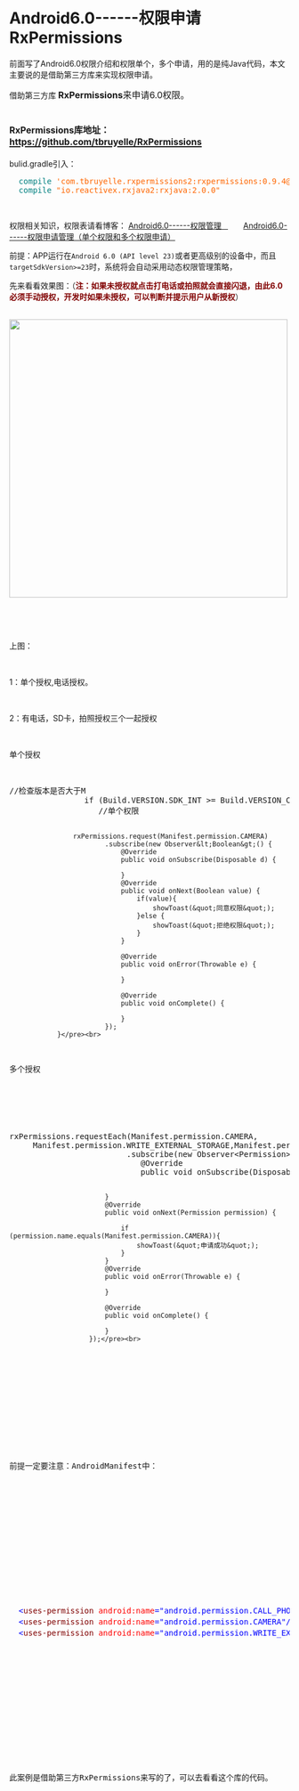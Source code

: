 # Android6.0------权限申请RxPermissions 

<div id="cnblogs_post_body"><p>前面写了Android6.0权限介绍和权限单个，多个申请，用的是纯Java代码，本文主要说的是借助第三方库来实现权限申请。</p>
<p>借助第三方库<span style="font-size: 16px"><strong> <span class="path-divider">RxPermissions</span></strong><span class="path-divider">来申请6.0权限。</span></span></p>
<h1 class="public "><span class="path-divider"><strong><span style="font-size: 16px"><strong> <span class="path-divider">RxPermissions库地址：</span></strong></span></strong><a href="https://github.com/tbruyelle/RxPermissions" target="_blank"><span style="font-size: 16px"><span class="path-divider">https://github.com/tbruyelle/RxPermissions</span></span> </a></span></h1>
<p>bulid.gradle引入：</p>
<div class="cnblogs_code">
<pre><span style="color: #008080">  compile</span> <span style="color: #ff6600">'com.tbruyelle.rxpermissions2:rxpermissions:0.9.4@aar'</span><span style="color: #000000"><span style="color: #008080">
  compile</span> </span><span style="color: #ff6600">"io.reactivex.rxjava2:rxjava:2.0.0"</span></pre>
</div>
<p>&nbsp;</p>
<p><span style="font-size: 14px">权限相关知识，权限表请看博客： <a href="http://www.cnblogs.com/zhangqie/p/7562736.html" target="_blank"> <span class="postTitle2">Android6.0------权限管理&nbsp; &nbsp;</span></a><span class="postTitle2"> &nbsp; &nbsp; &nbsp; <a href="http://www.cnblogs.com/zhangqie/p/7562959.html" target="_blank"><span class="postTitle2">Android6.0------权限申请管理（单个权限和多个权限申请）</span></a></span></span></p>
<p><span style="font-size: 14px"><span class="postTitle2">前提：APP运行在<code>Android 6.0 (API level 23)</code>或者更高级别的设备中，而且<code>targetSdkVersion&gt;=23</code>时，系统将会自动采用动态权限管理策略，</span></span></p>
<p><span style="font-size: 14px"><span class="postTitle2">先来看看效果图：（<strong><span style="color: #800000">注：如果未授权就点击打电话或拍照就会直接闪退，由此6.0必须手动授权，开发时如果未授权，可以判断并提示用户从新授权</span></strong>）</span></span></p>
<p><span style="font-size: 14px"><span class="postTitle2">&nbsp;&nbsp;&nbsp;&nbsp;&nbsp;&nbsp;&nbsp;&nbsp; <img src="http://images2017.cnblogs.com/blog/1041439/201709/1041439-20170922114844400-185031241.gif" alt="" width="500"></span></span></p>
<p>&nbsp;</p>
<p>&nbsp;</p>
<p><span style="font-size: 14px"><span class="postTitle2">上图：</span></span></p>
<p>&nbsp;</p>
<p><span style="font-size: 14px"><span class="postTitle2">1：单个授权,电话授权。</span></span></p>
<p>&nbsp;</p>
<p><span style="font-size: 14px"><span class="postTitle2">2：有电话，SD卡，拍照授权三个一起授权</span></span></p>
<p>&nbsp;</p>
<p><span style="font-size: 14px">单个授权</span></p>
<p><span style="font-size: 14px">&nbsp;</span></p>
<pre name="code" class="java">//检查版本是否大于M
                if (Build.VERSION.SDK_INT &gt;= Build.VERSION_CODES.M) {
                   //单个权限

                    rxPermissions.request(Manifest.permission.CAMERA)
                            .subscribe(new Observer&lt;Boolean&gt;() {
                                @Override
                                public void onSubscribe(Disposable d) {

                                }
                                @Override
                                public void onNext(Boolean value) {
                                    if(value){
                                        showToast(&quot;同意权限&quot;);
                                    }else {
                                        showToast(&quot;拒绝权限&quot;);
                                    }
                                }

                                @Override
                                public void onError(Throwable e) {

                                }

                                @Override
                                public void onComplete() {

                                }
                            });
                }</pre><br>
<span style="font-size:14px">多个授权</span>
<p></p>
<p></p>
<pre name="code" class="java">rxPermissions.requestEach(Manifest.permission.CAMERA,
     Manifest.permission.WRITE_EXTERNAL_STORAGE,Manifest.permission.CALL_PHONE)
                         .subscribe(new Observer&lt;Permission&gt;() {
                            @Override
                            public void onSubscribe(Disposable d) {

                            }
                            @Override
                            public void onNext(Permission permission) {

                                if (permission.name.equals(Manifest.permission.CAMERA)){
                                    showToast(&quot;申请成功&quot;);
                                }
                            }
                            @Override
                            public void onError(Throwable e) {

                            }

                            @Override
                            public void onComplete() {

                            }
                        });</pre><br>
<p></p>

<p>&nbsp;</p>
<p>&nbsp;</p>
<p><span style="font-size: 14px"><span class="postTitle2">前提一定要注意：AndroidManifest中：</span></span></p>
<p>&nbsp;</p>
<p>&nbsp;</p>
<p>&nbsp;</p>
<div class="cnblogs_code">
<pre>  <span style="color: #0000ff">&lt;<span style="color: #800000">uses-permission <span style="color: #ff0000">android:name<span style="color: #0000ff">="android.permission.CALL_PHONE"<span style="color: #0000ff">/&gt; <span style="color: #000000"> <span style="color: #008000">//<span style="color: #008000">电话
  <span style="color: #0000ff">&lt;<span style="color: #800000">uses-permission <span style="color: #ff0000">android:name<span style="color: #0000ff">="android.permission.CAMERA"<span style="color: #0000ff">/&gt;   <span style="color: #0000ff"><span style="color: #000000"> <span style="color: #008000">//<span style="color: #008000">拍照
  <span style="color: #0000ff">&lt;<span style="color: #800000">uses-permission <span style="color: #ff0000">android:name<span style="color: #0000ff">="android.permission.WRITE_EXTERNAL_STORAGE"<span style="color: #0000ff">/&gt;    <span style="color: #0000ff"><span style="color: #000000"> <span style="color: #008000">//<span style="color: #008000">sd卡</span></span></span></span></span></span></span></span></span></span></span></span></span></span></span></span></span></span></span></span></span></span></span></span></span></span></pre>
</div>
<p>&nbsp;</p>
<p>&nbsp;</p>
<p>&nbsp;</p>
<p>此案例是借助第三方RxPermissions来写的了，可以去看看这个库的代码。</p>
